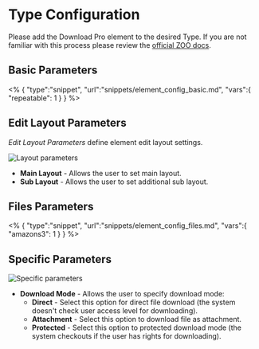 # Type Configuration

Please add the Download Pro element to the desired Type. If you are not familiar with this process please review the [official ZOO docs](http://www.yootheme.com/zoo/documentation/advanced/extend-pre-build-types).

## Basic Parameters

<% {
	"type":"snippet", "url":"snippets/element_config_basic.md", "vars":{
		"repeatable": 1
	}
} %>

## Edit Layout Parameters

*Edit Layout Parameters* define element edit layout settings.

![Layout parameters](http://joolanders.github.io/Docs/docs/DownloadPro/images/params_edit_layout.png)

- **Main Layout** - Allows the user to set main layout.
- **Sub Layout**  - Allows the user to set additional sub layout.

## Files Parameters

<% {
	"type":"snippet", "url":"snippets/element_config_files.md", "vars":{
		"amazons3": 1
	}
} %>

## Specific Parameters

![Specific parameters](http://joolanders.github.io/Docs/docs/DownloadPro/images/specific_params.png)

- **Download Mode** - Allows the user to specify download mode:
	- **Direct** - Select this option for direct file download (the system doesn't check user access level for downloading).
	- **Attachment** - Select this option to download file as attachment.
	- **Protected** - Select this option to protected download mode (the system checkouts if the user has rights for downloading).
